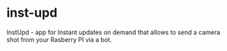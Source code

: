# inst-upd
InstUpd - app for Instant updates on demand that allows to send a camera shot from your Rasberry PI via a bot.
